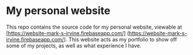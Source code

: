 # My personal website

This repo contains the source code for my personal website, viewable at [https://website-mark-s-irvine.firebaseapp.com/] (https://website-mark-s-irvine.firebaseapp.com/).
This website acts as my portfolio to show off some of my projects, as well as what experience I have.

